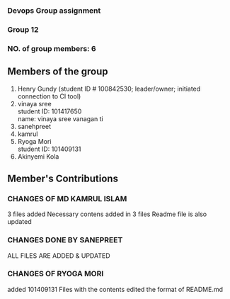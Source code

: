 ### Devops Group assignment
### Group 12


### NO. of group members: 6

## Members of the group
 1. Henry Gundy (student ID # 100842530; leader/owner; initiated connection to CI tool)  
 2. vinaya sree  
    student ID: 101417650  
    name: vinaya sree vanagan ti
 3. sanehpreet  
 4. kamrul  
 5. Ryoga Mori  
    student ID: 101409131 
 6. Akinyemi Kola 

## Member's Contributions 
### CHANGES OF MD KAMRUL ISLAM
 3 files added
 Necessary contens added in 3 files
 Readme file is also updated  
### CHANGES DONE BY SANEPREET
ALL FILES ARE ADDED & UPDATED
### CHANGES OF RYOGA MORI  
added 101409131 Files with the contents
edited the format of README.md
